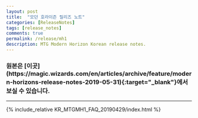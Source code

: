 ```yaml
---
layout: post
title:  "모던 호라이즌 릴리즈 노트"
categories: [ReleaseNotes]
tags: [release_notes]
comments: true
permalink: /release/mh1
description: MTG Modern Horizon Korean release notes.
---
```


<h3 markdown="1">원본은 [이곳](https://magic.wizards.com/en/articles/archive/feature/modern-horizons-release-notes-2019-05-31){:target="_blank"}에서 보실 수 있습니다.</h3>

--------
<style>
    {% include_relative KR_MTGMH1_FAQ_20190429/style.css %}
</style>
{% include_relative KR_MTGMH1_FAQ_20190429/index.html %}
